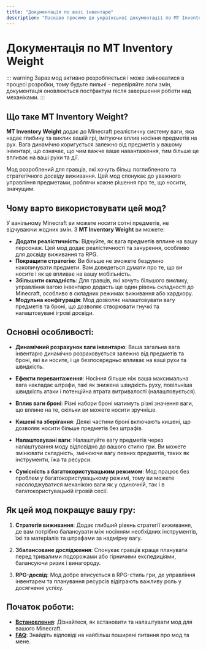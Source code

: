 ```yaml
---
title: "Документація по вазі інвентарю"
description: "Ласкаво просимо до української документації по MT Inventory Weight."
---
```


# **Документація по MT Inventory Weight**

::: warning
Зараз мод активно розробляється і може змінюватися в процесі розробки, тому будьте пильні - перевіряйте логи змін, документація оновлюється постфактум після завершення роботи над механіками.
:::

## **Що таке MT Inventory Weight?**

**MT Inventory Weight** додає до Minecraft реалістичну систему ваги, яка надає глибину та виклик вашій грі, імітуючи вплив носіння предметів на рух. Вага динамічно коригується залежно від предметів у вашому інвентарі, що означає, що чим важче ваше навантаження, тим більше це впливає на ваші рухи та дії.

Мод розроблений для гравців, які хочуть більш поглибленого та стратегічного досвіду виживання. Цей мод спонукає до уважного управління предметами, роблячи кожне рішення про те, що носити, значущим.

## **Чому варто використовувати цей мод?**

У ванільному Minecraft ви можете носити сотні предметів, не відчуваючи жодних змін. З **MT Inventory Weight** ви можете:

- **Додати реалістичність**: Відчуйте, як вага предметів вплине на вашу персонаж. Цей мод додає реалістичності та занурення, особливо для досвіду виживання та RPG.
- **Покращити стратегію**: Ви більше не зможете бездумно накопичувати предмети. Вам доведеться думати про те, що ви носите і як це впливає на вашу мобільність.
- **Збільшити складність**: Для гравців, які хочуть більшого виклику, управління вагою інвентарю додасть ще один рівень складності до Minecraft, особливо в складних режимах виживання або хардкору.
- **Модульна конфігурація**: Мод дозволяє налаштовувати вагу предметів та броні, що дозволяє створювати гнучкі та налаштовувані ігрові досвіди.

## **Основні особливості:**

- **Динамічний розрахунок ваги інвентарю**: Ваша загальна вага інвентарю динамічно розраховується залежно від предметів та броні, які ви носите, і це безпосередньо впливає на ваші рухи та швидкість.
  
- **Ефекти перевантаження**: Носіння більше ніж ваша максимальна вага накладає штрафи, такі як знижена швидкість руху, повільніша швидкість атаки і потенційна втрата витривалості (налаштовується).
  
- **Вплив ваги броні**: Різні набори броні матимуть різні значення ваги, що вплине на те, скільки ви можете носити зручніше.
  
- **Кишені та зберігання**: Деякі частини броні включають кишені, що дозволяє носити більше предметів без штрафів.

- **Налаштовувані ваги**: Налаштуйте вагу предметів через налаштування моду відповідно до вашого стилю гри. Ви можете змінювати складність, змінюючи вагу певних предметів, таких як інструменти, їжа та ресурси.

- **Сумісність з багатокористувацьким режимом**: Мод працює без проблем у багатокористувацькому режимі, тому ви можете насолоджуватися механікою ваги як у одиночній, так і в багатокористувацькій ігровій сесії.

## **Як цей мод покращує вашу гру:**

1. **Стратегія виживання**: Додає глибший рівень стратегії виживання, де вам потрібно балансувати між носінням необхідних інструментів, їжі та матеріалів та штрафами за надмірну вагу.
   
2. **Збалансоване дослідження**: Спонукає гравців краще планувати перед тривалими подорожами або гірничими експедиціями, балансуючи ризик і винагороду.

3. **RPG-досвід**: Мод добре вписується в RPG-стиль гри, де управління інвентарем та планування ресурсів відіграють важливу роль у досягненні успіху.

## **Початок роботи:**

- **[Встановлення](./guide/installation.md)**: Дізнайтеся, як встановити та налаштувати мод для вашого Minecraft.
- **[FAQ](guide/faq)**: Знайдіть відповіді на найбільш поширені питання про мод та мене.
